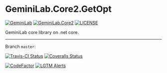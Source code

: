 # GeminiLab.Core2.GetOpt

[![GeminiLab](https://img.shields.io/badge/Gemini-Lab-orange)](https://github.com/GeminiLab)
[![GeminiLab.Core2](https://img.shields.io/badge/GeminiLab-Core2-brightgreen)](https://github.com/GeminiLab/GeminiLab.Core2.GetOpt)
[![LICENSE](https://img.shields.io/github/license/GeminiLab/GeminiLab.Core2.GetOpt)](https://github.com/GeminiLab/GeminiLab.Core2.GetOpt/blob/master/LICENSE)

GeminiLab core library on .net core.

<!--

---

Latest release:

![Nuget](https://img.shields.io/nuget/v/GeminiLab.Core2)
![Nuget prerelease](https://img.shields.io/nuget/vpre/GeminiLab.Core2)

---

Branch `dev`:

[![Travis-CI Status](https://img.shields.io/travis/GeminiLab/GeminiLab.Core2/dev)](https://travis-ci.org/GeminiLab/GeminiLab.Core2)
[![Coveralls Status](https://img.shields.io/coveralls/github/GeminiLab/GeminiLab.Core2/dev)](https://coveralls.io/github/GeminiLab/GeminiLab.Core2?branch=dev)
[![Codacy Badge](https://img.shields.io/codacy/grade/40859aaa1dd6477d87caca0e0cfaf6aa/dev?logo=codacy)](https://app.codacy.com/manual/BenjaminPMLovegood/GeminiLab.Core2/dashboard)
[![CodeFactor](https://img.shields.io/codefactor/grade/github/GeminiLab/GeminiLab.Core2/dev?logo=codefactor)](https://www.codefactor.io/repository/github/geminilab/geminilab.core2/overview/dev)
[![LGTM Alerts](https://img.shields.io/lgtm/alerts/github/GeminiLab/GeminiLab.Core2?logo=lgtm)](https://lgtm.com/projects/g/GeminiLab/GeminiLab.Core2/alerts/)

-->

---

Branch `master`:

[![Travis-CI Status](https://img.shields.io/travis/GeminiLab/GeminiLab.Core2.GetOpt/master)](https://travis-ci.org/GeminiLab/GeminiLab.Core2.GetOpt)
[![Coveralls Status](https://img.shields.io/coveralls/github/GeminiLab/GeminiLab.Core2.GetOpt/master)](https://coveralls.io/github/GeminiLab/GeminiLab.Core2.GetOpt?branch=master)
<!--
[![Codacy Badge](https://img.shields.io/codacy/grade/40859aaa1dd6477d87caca0e0cfaf6aa/master?logo=codacy)](https://app.codacy.com/manual/BenjaminPMLovegood/GeminiLab.Core2/dashboard)
-->
[![CodeFactor](https://img.shields.io/codefactor/grade/github/GeminiLab/GeminiLab.Core2.GetOpt/master?logo=codefactor)](https://www.codefactor.io/repository/github/geminilab/geminilab.core2.getopt)
[![LGTM Alerts](https://img.shields.io/lgtm/alerts/github/GeminiLab/GeminiLab.Core2.GetOpt?logo=lgtm)](https://lgtm.com/projects/g/GeminiLab/GeminiLab.Core2.GetOpt/alerts/)

